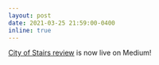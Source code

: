 ```yaml
---
layout: post
date: 2021-03-25 21:59:00-0400
inline: true
---
```


[City of Stairs review](https://s-c-lewis.medium.com/city-of-stairs-a-book-review-e657f181746e) is now live on Medium!
